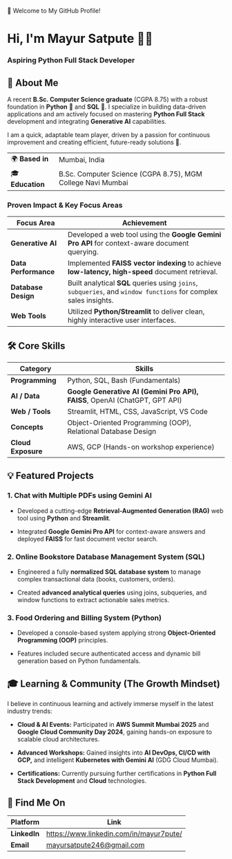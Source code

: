 👋 Welcome to My GitHub Profile!

# Hi, I'm Mayur Satpute 👨‍💻

### **Aspiring Python Full Stack Developer**

## 🌟 About Me

A recent **B.Sc. Computer Science graduate** (CGPA 8.75) with a robust foundation in **Python** 🐍 and **SQL** 💾. I specialize in building data-driven applications and am actively focused on mastering **Python Full Stack** development and integrating **Generative AI** capabilities.

I am a quick, adaptable team player, driven by a passion for continuous improvement and creating efficient, future-ready solutions 🚀.

|  |  | 
| ----- | ----- | 
| 🌍 **Based in** | Mumbai, India | 
| 🎓 **Education** | B.Sc. Computer Science (CGPA 8.75), MGM College Navi Mumbai | 

### Proven Impact & Key Focus Areas

| Focus Area | Achievement | 
| ----- | ----- | 
| **Generative AI** | Developed a web tool using the **Google Gemini Pro API** for context-aware document querying. | 
| **Data Performance** | Implemented **FAISS vector indexing** to achieve **low-latency, high-speed** document retrieval. | 
| **Database Design** | Built analytical **SQL** queries using `joins`, `subqueries`, and `window functions` for complex sales insights. | 
| **Web Tools** | Utilized **Python/Streamlit** to deliver clean, highly interactive user interfaces. | 

## 🛠 Core Skills

| Category | Skills | 
| ----- | ----- | 
| **Programming** | Python, SQL, Bash (Fundamentals) | 
| **AI / Data** | **Google Generative AI (Gemini Pro API), FAISS**, OpenAI (ChatGPT, GPT API) | 
| **Web / Tools** | Streamlit, HTML, CSS, JavaScript, VS Code | 
| **Concepts** | Object-Oriented Programming (OOP), Relational Database Design | 
| **Cloud Exposure** | AWS, GCP (Hands-on workshop experience) | 

## 💡 Featured Projects

### 1. Chat with Multiple PDFs using Gemini AI

* Developed a cutting-edge **Retrieval-Augmented Generation (RAG)** web tool using **Python** and **Streamlit**.

* Integrated **Google Gemini Pro API** for context-aware answers and deployed **FAISS** for fast document vector search.

### 2. Online Bookstore Database Management System (SQL)

* Engineered a fully **normalized SQL database system** to manage complex transactional data (books, customers, orders).

* Created **advanced analytical queries** using joins, subqueries, and window functions to extract actionable sales metrics.

### 3. Food Ordering and Billing System (Python)

* Developed a console-based system applying strong **Object-Oriented Programming (OOP)** principles.

* Features included secure authenticated access and dynamic bill generation based on Python fundamentals.

## 🎓 Learning & Community (The Growth Mindset)

I believe in continuous learning and actively immerse myself in the latest industry trends:

* **Cloud & AI Events:** Participated in **AWS Summit Mumbai 2025** and **Google Cloud Community Day 2024**, gaining hands-on exposure to scalable cloud architectures.

* **Advanced Workshops:** Gained insights into **AI DevOps, CI/CD with GCP,** and intelligent **Kubernetes with Gemini AI** (GDG Cloud Mumbai).

* **Certifications:** Currently pursuing further certifications in **Python Full Stack Development** and **Cloud** technologies.

## 🔗 Find Me On

| Platform | Link | 
| ----- | ----- | 
| **LinkedIn** | https://www.linkedin.com/in/mayur7pute/ | 
| **Email** | mayursatpute246@gmail.com |

